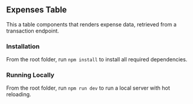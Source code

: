 ## Expenses Table
This a table components that renders expense data, retrieved from a transaction endpoint.

### Installation
From the root folder, run `npm install` to install all required dependencies.

### Running Locally
From the root folder, run `npm run dev` to run a local server with hot reloading.
